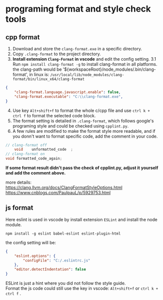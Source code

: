 # programing format and style check tools
## cpp format

1. Download and store the `clang-format.exe` in a specific directory.
2. Copy `.clang-format` to the project directory.
3. **Install extension `Clang-Format` in vscode** and edit the config setting.
3.1 Run `npm install clang-format -g` to install clang-format in all platforms. the clang-path would be '${workspaceRoot}/node_modules/.bin/clang-format', in linux is: `/usr/local/lib/node_modules/clang-format/bin/linux_x64/clang-format`

```json
{
    "clang-format.language.javascript.enable": false,
    "clang-format.executable": "C:\\clang-format.exe",
}
```

4. Use key `Alt+shift+f` to format the whole c/cpp file and use `ctrl k + ctrl f` to format the selected code block.
5. The format setting is detailed in `.clang-format`, which follows google's programing style and could be checked using `cpplint.py`.
6. A few rules are modified to make the format style more readable, and if you donn't want to format specific code, add the comment in your code.

```c
// clang-format off
    void    unformatted_code  ;
// clang-format on
void formatted_code_again;
```
**If some format result didn't pass the check of cpplint.py, adjust it yourself and add the comment above.**  

more details:  
https://clang.llvm.org/docs/ClangFormatStyleOptions.html  
https://www.cnblogs.com/PaulpauL/p/5929753.html  

## js format
Here eslint is used in vscode by install extension `ESLint` and install the node module.

```
npm install -g eslint babel-eslint eslint-plugin-html
```

the config setting will be:  
```json
{
    "eslint.options": {
        "configFile": "C:/.eslintrc.js"
    },
    "editor.detectIndentation": false
}
```
ESLint is just a hint where you did not follow the style guide.   
Format the js code could still use the key in vscode: `Alt+shift+f` or `ctrl k + ctrl f` .
